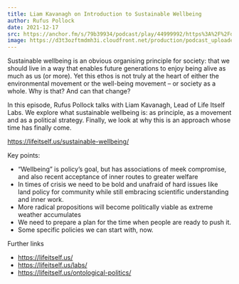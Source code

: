 ```yaml
---
title: Liam Kavanagh on Introduction to Sustainable Wellbeing
author: Rufus Pollock
date: 2021-12-17
src: https://anchor.fm/s/79b39934/podcast/play/44999992/https%3A%2F%2Fd3ctxlq1ktw2nl.cloudfront.net%2Fstaging%2F2021-11-17%2Ff34774b5-1592-0a2f-3586-ea21248dd00f.m4a
image: https://d3t3ozftmdmh3i.cloudfront.net/production/podcast_uploaded_episode/20318133/20318133-1646285193939-d0f23f3153a1d.jpg
---
```


Sustainable wellbeing is an obvious organising principle for society: that we should live in a way that enables future generations to enjoy being alive as much as us (or more). Yet this ethos is not truly at the heart of either the environmental movement or the well-being movement – or society as a whole. Why is that? And can that change?

In this episode, Rufus Pollock talks with Liam Kavanagh, Lead of Life Itself Labs. We explore what sustainable wellbeing is: as principle, as a movement and as a political strategy. Finally, we look at why this is an approach whose time has finally come.

https://lifeitself.us/sustainable-wellbeing/

Key points:

* “Wellbeing” is policy’s goal, but has associations of meek compromise, and also recent acceptance of inner routes to greater welfare
* In times of crisis we need to be bold and unafraid of hard issues like land policy for community while still embracing scientific understanding and inner work.
* More radical propositions will become politically viable as extreme weather accumulates
* We need to prepare a plan for the time when people are ready to push it.
* Some specific policies we can start with, now.

Further links

* https://lifeitself.us/
* https://lifeitself.us/labs/
* https://lifeitself.us/ontological-politics/
